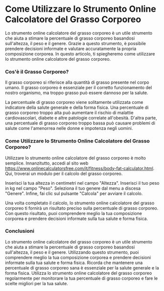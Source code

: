 Come Utilizzare lo Strumento Online Calcolatore del Grasso Corporeo
===================================================================

Lo strumento online calcolatore del grasso corporeo è un utile strumento che aiuta a stimare la percentuale di grasso corporeo basandosi sull'altezza, il peso e il genere. Grazie a questo strumento, è possibile prendere decisioni informate e valutare accuratamente la propria composizione corporea. In questo articolo, ti spiegheremo come utilizzare lo strumento online calcolatore del grasso corporeo.

### Cos'è il Grasso Corporeo?

Il grasso corporeo si riferisce alla quantità di grasso presente nel corpo umano. Il grasso corporeo è essenziale per il corretto funzionamento del nostro organismo, ma troppo grasso può essere dannoso per la salute.

La percentuale di grasso corporeo viene solitamente utilizzata come indicatore della salute generale e della forma fisica. Una percentuale di grasso corporeo troppo alta può aumentare il rischio di malattie cardiovascolari, diabete e altre patologie correlate all'obesità. D'altra parte, una percentuale di grasso corporeo troppo bassa può causare problemi di salute come l'amenorrea nelle donne e impotenza negli uomini.

### Come Utilizzare lo Strumento Online Calcolatore del Grasso Corporeo?

Utilizzare lo strumento online calcolatore del grasso corporeo è molto semplice. Innanzitutto, accedi al sito web <https://www.onlinecalculatorsfree.com/it/fitness/body-fat-calculator.html>. Qui, troverai un modulo per il calcolo del grasso corporeo.

Inserisci la tua altezza in centimetri nel campo "Altezza". Inserisci il tuo peso in kg nel campo "Peso". Seleziona il tuo genere dal menu a discesa "Genere". Infine, fai clic sul pulsante "Calcola" per avviare il calcolo.

Una volta completato il calcolo, lo strumento online calcolatore del grasso corporeo ti fornirà un risultato preciso sulla percentuale di grasso corporeo. Con questo risultato, puoi comprendere meglio la tua composizione corporea e prendere decisioni informate sulla tua salute e forma fisica.

### Conclusioni

Lo strumento online calcolatore del grasso corporeo è un utile strumento che aiuta a stimare la percentuale di grasso corporeo basandosi sull'altezza, il peso e il genere. Utilizzando questo strumento, puoi comprendere meglio la tua composizione corporea e prendere decisioni informate sulla tua salute e forma fisica. Ricorda che mantenere una percentuale di grasso corporeo sana è essenziale per la salute generale e la forma fisica. Utilizza lo strumento online calcolatore del grasso corporeo regolarmente per monitorare la tua percentuale di grasso corporeo e fare le scelte migliori per la tua salute.